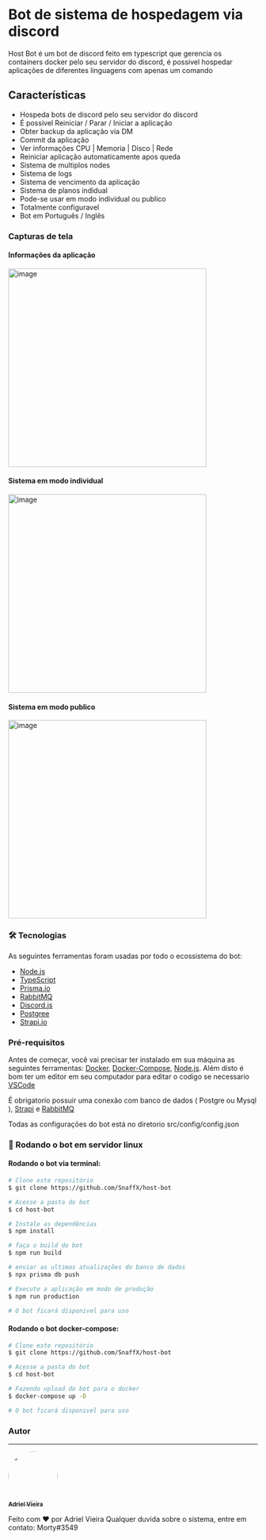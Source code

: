 # Bot de sistema de hospedagem via discord

Host Bot é um bot de discord feito em typescript que gerencia os containers docker pelo seu servidor do discord, é possivel hospedar aplicações de diferentes linguagens com apenas um comando

## Características

- Hospeda bots de discord pelo seu servidor do discord
- É possivel Reiniciar / Parar / Iniciar a aplicação
- Obter backup da aplicação via DM
- Commit da aplicação
- Ver informações CPU | Memoria | Disco | Rede
- Reiniciar aplicação automaticamente apos queda
- Sistema de multiplos nodes
- Sistema de logs
- Sistema de vencimento da aplicação
- Sistema de planos indidual
- Pode-se usar em modo individual ou publico
- Totalmente configuravel
- Bot em Português / Inglês

### Capturas de tela

#### Informações da aplicação

<img width="400" alt="image" src="https://media.discordapp.net/attachments/996221556499955732/998263736311750766/2.PNG">

#### Sistema em modo individual

<img width="400" alt="image" src="https://media.discordapp.net/attachments/688522093675151408/1032721459744870471/unknown.png?width=344&height=473">

#### Sistema em modo publico

<img width="400" alt="image" src="https://media.discordapp.net/attachments/688522093675151408/1032724132623823028/unknown.png">

### 🛠 Tecnologias

As seguintes ferramentas foram usadas por todo o ecossistema do bot:

- [Node.js](https://nodejs.org/en/)
- [TypeScript](https://www.typescriptlang.org/)
- [Prisma.io](https://www.prisma.io/)
- [RabbitMQ](https://www.rabbitmq.com/)
- [Discord.js](https://discord.js.org)
- [Postgree](https://www.postgresql.org)
- [Strapi.io](https://strapi.io/)

### Pré-requisitos

Antes de começar, você vai precisar ter instalado em sua máquina as seguintes ferramentas:
[Docker](https://www.docker.com), [Docker-Compose](https://docs.docker.com/compose/), [Node.js](https://nodejs.org/en/).
Além disto é bom ter um editor em seu computador para editar o codigo se necessario [VSCode](https://code.visualstudio.com/)

É obrigatorio possuir uma conexão com banco de dados ( Postgre ou Mysql ), [Strapi](https://strapi.io/) e [RabbitMQ](https://www.rabbitmq.com/)

Todas as configurações do bot está no diretorio src/config/config.json

### 🎲 Rodando o bot em servidor linux

#### Rodando o bot via terminal:

```bash
# Clone este repositório
$ git clone https://github.com/SnaffX/host-bot

# Acesse a pasta do bot
$ cd host-bot

# Instale as dependências
$ npm install

# faça o build do bot
$ npm run build

# enviar as ultimas atualizações do banco de dados
$ npx prisma db push

# Execute a aplicação em modo de produção
$ npm run production

# O bot ficará disponivel para uso
```

#### Rodando o bot docker-compose:

```bash
# Clone este repositório
$ git clone https://github.com/SnaffX/host-bot

# Acesse a pasta do bot
$ cd host-bot

# Fazendo upload do bot para o docker
$ docker-compose up -D

# O bot ficará disponivel para uso
```

### Autor

---

<a href="https://github.com/SnaffX">
 <img style="border-radius: 50%;" src="https://images-ext-1.discordapp.net/external/wq557Lu1bEkS7ixVr-mN0fcqEFq1-rmIf4pFtkAH4Bs/%3Fsize%3D2048/https/cdn.discordapp.com/avatars/665200472596152341/2a2e4a2bedd8e136a8750298d158eee4.png" width="100px;" alt=""/>
 <br />
 <sub><b>Adriel Vieira</b></sub></a>

Feito com ❤️ por Adriel Vieira
Qualquer duvida sobre o sistema, entre em contato: Morty#3549
